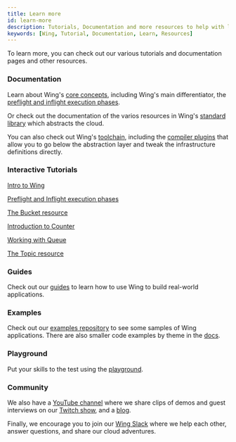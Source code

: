 ```yaml
---
title: Learn more
id: learn-more
description: Tutorials, Documentation and more resources to help with learning Wing
keywords: [Wing, Tutorial, Documentation, Learn, Resources]
---
```


To learn more, you can check out our various tutorials and documentation pages and other resources.

### Documentation

Learn about Wing's [core concepts](https://www.winglang.io/docs/category/core-concepts), including Wing's main differentiator, the [preflight and inflight execution phases](https://www.winglang.io/docs/concepts/inflights).

Or check out the documentation of the varios resources in Wing's [standard library](https://www.winglang.io/docs/category/standard-library) which abstracts the cloud.

You can also check out Wing's [toolchain](https://www.winglang.io/docs/category/tools), including the [compiler plugins](https://www.winglang.io/docs/tools/compiler-plugins) that allow you to go below the abstraction layer and tweak the infrastructure definitions directly.

### Interactive Tutorials 

[Intro to Wing](https://www.winglang.io/learn/)

[Preflight and Inflight execution phases](https://www.winglang.io/learn/preflight-inflight)

[The Bucket resource](https://www.winglang.io/learn/bucket)

[Introduction to Counter](https://www.winglang.io/learn/counter)

[Working with Queue](https://www.winglang.io/learn/queue)

[The Topic resource](https://www.winglang.io/learn/topic)

### Guides
Check out our [guides](https://www.winglang.io/docs/category/guides) to learn how to use Wing to build real-world applications.

### Examples
Check out our [examples repository](https://github.com/winglang/examples) to see some samples of Wing applications.
There are also smaller code examples by theme in the [docs](https://www.winglang.io/docs/category/examples).

### Playground
Put your skills to the test using the [playground](https://docs.winglang.io/getting-started).

### Community
We also have a [YouTube channel](https://www.youtube.com/@winglangio) where we share clips of demos and guest interviews on our [Twitch show](https://www.twitch.tv/winglangio), and a [blog](https://www.winglang.io/blog).

Finally, we encourage you to join our [Wing Slack](http://t.winglang.io/slack) where we help each other, answer questions, and share our cloud adventures.